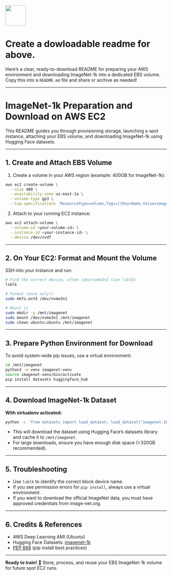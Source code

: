 <img src="https://r2cdn.perplexity.ai/pplx-full-logo-primary-dark%402x.png" style="height:64px;margin-right:32px"/>

# Create a dowloadable readme for above.

Here’s a clear, ready-to-download README for preparing your AWS environment and downloading ImageNet-1k into a dedicated EBS volume. Copy this into a `README.md` file and share or archive as needed!

***

# ImageNet-1k Preparation and Download on AWS EC2

This README guides you through provisioning storage, launching a spot instance, attaching your EBS volume, and downloading ImageNet-1k using Hugging Face datasets.

***

## 1. **Create and Attach EBS Volume**

1. Create a volume in your AWS region (example: 400GB for ImageNet-1k):

```bash
aws ec2 create-volume \
  --size 400 \
  --availability-zone us-east-1a \
  --volume-type gp3 \
  --tag-specifications 'ResourceType=volume,Tags=[{Key=Name,Value=imagenet-data}]'
```

2. Attach to your running EC2 instance:

```bash
aws ec2 attach-volume \
  --volume-id <your-volume-id> \
  --instance-id <your-instance-id> \
  --device /dev/xvdf
```


***

## 2. **On Your EC2: Format and Mount the Volume**

SSH into your instance and run:

```bash
# Find the correct device, often /dev/nvme3n1 (use lsblk)
lsblk

# Format (once only!)
sudo mkfs.ext4 /dev/nvme3n1

# Mount it
sudo mkdir -p /mnt/imagenet
sudo mount /dev/nvme3n1 /mnt/imagenet
sudo chown ubuntu:ubuntu /mnt/imagenet
```


***

## 3. **Prepare Python Environment for Download**

To avoid system-wide pip issues, use a virtual environment:

```bash
cd /mnt/imagenet
python3 -m venv imagenet-venv
source imagenet-venv/bin/activate
pip install datasets huggingface_hub
```


***

## 4. **Download ImageNet-1k Dataset**

**With virtualenv activated:**

```bash
python -c 'from datasets import load_dataset; load_dataset("imagenet-1k", cache_dir="/mnt/imagenet")'
```

- This will download the dataset using Hugging Face’s datasets library and cache it to `/mnt/imagenet`.
- For large downloads, ensure you have enough disk space (>320GB recommended).

***

## 5. **Troubleshooting**

- Use `lsblk` to identify the correct block device name.
- If you see permission errors for `pip install`, always use a virtual environment.
- If you want to download the official ImageNet data, you must have approved credentials from image-net.org.

***

## 6. **Credits \& References**

- AWS Deep Learning AMI (Ubuntu)
- Hugging Face Datasets: [imagenet-1k](https://huggingface.co/datasets/ILSVRC/imagenet-1k)
- [PEP 668](https://peps.python.org/pep-0668/) (pip install best practices)

***

**Ready to train!** 🎉
Store, process, and reuse your EBS ImageNet-1k volume for future spot EC2 runs.

